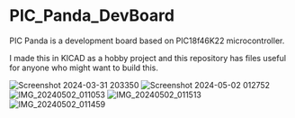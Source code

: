 # PIC_Panda_DevBoard
PIC Panda is a development board based on PIC18f46K22 microcontroller.

I made this in KICAD as a hobby project and this repository has files useful for anyone who might want to build this.

![Screenshot 2024-03-31 203350](https://github.com/Ganesharyal24894/PIC_Panda_DevBoard/assets/60917724/7c653b1e-be71-41e5-91fa-a4f151878fde)
![Screenshot 2024-05-02 012752](https://github.com/Ganesharyal24894/PIC_Panda_DevBoard/assets/60917724/dc0f3c07-9d91-4f59-b3b2-1cf9ecd27f86)
![IMG_20240502_011053](https://github.com/Ganesharyal24894/PIC_Panda_DevBoard/assets/60917724/493bed8c-db6d-4be0-8460-d87db01c50b5)
![IMG_20240502_011513](https://github.com/Ganesharyal24894/PIC_Panda_DevBoard/assets/60917724/785ef4e2-da97-4ba4-a378-0931165f3ae5)
![IMG_20240502_011459](https://github.com/Ganesharyal24894/PIC_Panda_DevBoard/assets/60917724/d922990e-4884-4b50-8a32-2c86447b2559)

